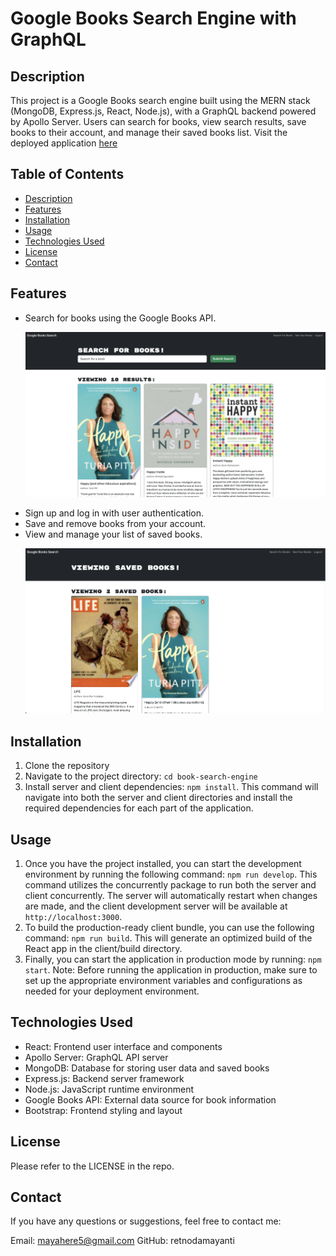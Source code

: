 # Google Books Search Engine with GraphQL

## Description
This project is a Google Books search engine built using the MERN stack (MongoDB, Express.js, React, Node.js), with a GraphQL backend powered by Apollo Server. Users can search for books, view search results, save books to their account, and manage their saved books list. Visit the deployed application [here](https://hidden-sands-72845-9fec09b954be.herokuapp.com/)

## Table of Contents

- [Description](#description)
- [Features](#features)
- [Installation](#installation)
- [Usage](#usage)
- [Technologies Used](#technologies-used)
- [License](#license)
- [Contact](#contact)
## Features

- Search for books using the Google Books API.
    <p align="center">
    <img src="./images/image_2.png" width="1000">
    </p>
- Sign up and log in with user authentication.
- Save and remove books from your account.
- View and manage your list of saved books.
    <p align="center">
    <img src="./images/image_1.png" width="1000">
    </p>

## Installation

1. Clone the repository
2. Navigate to the project directory: `cd book-search-engine`
3. Install server and client dependencies: `npm install`. This command will navigate into both the server and client directories and install the required dependencies for each part of the application.

## Usage

1. Once you have the project installed, you can start the development environment by running the following command: `npm run develop`. This command utilizes the concurrently package to run both the server and client concurrently. The server will automatically restart when changes are made, and the client development server will be available at `http://localhost:3000`.
2. To build the production-ready client bundle, you can use the following command: `npm run build`. This will generate an optimized build of the React app in the client/build directory.
3. Finally, you can start the application in production mode by running: `npm start`.
Note: Before running the application in production, make sure to set up the appropriate environment variables and configurations as needed for your deployment environment.

## Technologies Used

- React: Frontend user interface and components
- Apollo Server: GraphQL API server
- MongoDB: Database for storing user data and saved books
- Express.js: Backend server framework
- Node.js: JavaScript runtime environment
- Google Books API: External data source for book information
- Bootstrap: Frontend styling and layout

## License

Please refer to the LICENSE in the repo.

## Contact

If you have any questions or suggestions, feel free to contact me:

Email: <mayahere5@gmail.com>
GitHub: retnodamayanti